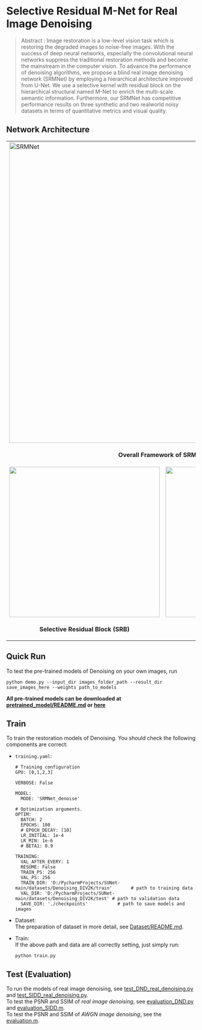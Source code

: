 # Selective Residual M-Net for Real Image Denoising  
> Abstract : Image restoration is a low-level vision task which is restoring
the degraded images to noise-free images. With the success
of deep neural networks, especially the convolutional
neural networks suppress the traditional restoration methods
and become the mainstream in the computer vision. To advance
the performance of denoising algorithms, we propose a
blind real image denoising network (SRMNet) by employing
a hierarchical architecture improved from U-Net. We
use a selective kernel with residual block on the hierarchical
structural named M-Net to enrich the multi-scale semantic
information. Furthermore, our SRMNet has competitive
performance results on three synthetic and two realworld
noisy datasets in terms of quantitative metrics and
visual quality.

## Network Architecture  
<table>
  <tr>
    <td colspan="2"><img src = "https://i.imgur.com/GYeypta.png" alt="SRMNet" width="800"> </td>  
  </tr>
  <tr>
    <td colspan="2"><p align="center"><b>Overall Framework of SRMNet</b></p></td>
  </tr>
  
  <tr>
    <td> <img src = "https://i.imgur.com/z6Vds87.png" width="400"> </td>
    <td> <img src = "https://i.imgur.com/eaLejBK.png" width="400"> </td>
  </tr>
  <tr>
    <td><p align="center"><b>Selective Residual Block (SRB)</b></p></td>
    <td><p align="center"> <b>Resizing Block (Pixel Shuffle)</b></p></td>
  </tr>
</table>


## Quick Run  
To test the pre-trained models of Denoising on your own images, run
```
python demo.py --input_dir images_folder_path --result_dir save_images_here --weights path_to_models
```
**All pre-trained models can be downloaded at [pretrained_model/README.md](pretrained_model/README.md) or [here](https://github.com/FanChiMao/SRMNet/releases)**  

## Train  
To train the restoration models of Denoising. You should check the following components are correct:  
- `training.yaml`:  
  ```
  # Training configuration
  GPU: [0,1,2,3]

  VERBOSE: False

  MODEL:
    MODE: 'SRMNet_denoise'

  # Optimization arguments.
  OPTIM:
    BATCH: 2
    EPOCHS: 100
    # EPOCH_DECAY: [10]
    LR_INITIAL: 1e-4
    LR_MIN: 1e-6
    # BETA1: 0.9

  TRAINING:
    VAL_AFTER_EVERY: 1
    RESUME: False
    TRAIN_PS: 256
    VAL_PS: 256
    TRAIN_DIR: 'D:/PycharmProjects/SUNet-main/datasets/Denoising_DIV2K/train'       # path to training data
    VAL_DIR: 'D:/PycharmProjects/SUNet-main/datasets/Denoising_DIV2K/test' # path to validation data
    SAVE_DIR: './checkpoints'           # path to save models and images
  ```
  
- Dataset:  
  The preparation of dataset in more detail, see [Dataset/README.md](Dataset/README.md).  
  
- Train:  
  If the above path and data are all correctly setting, just simply run:  
  ```
  python train.py
  ```  
## Test (Evaluation)  

To run the models of real image denoising, see [test_DND_real_denoising.py](./test_DND_real_denoising.py) and [test_SIDD_real_denoising.py](./test_SIDD_real_denoising.py).  
To test the PSNR and SSIM of *real image denoising*, see [evaluation_DND.py](./evaluation_DND.py) and [evaluation_SIDD.m](./evaluation_SIDD.m).  
To test the PSNR and SSIM of *AWGN image denoising*, see the [evaluation.m](./evaluation.m).  






